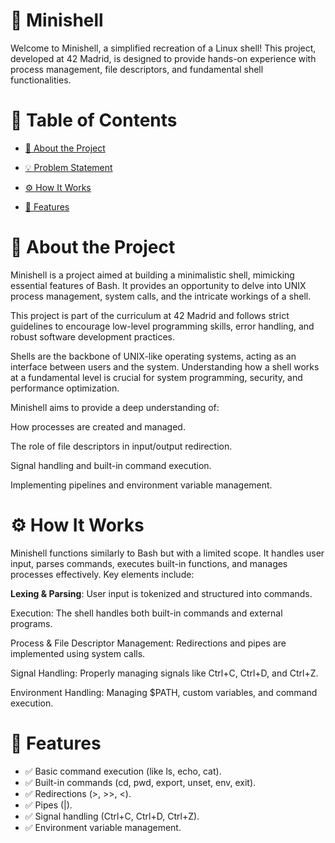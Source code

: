# 🐚 Minishell

Welcome to Minishell, a simplified recreation of a Linux shell! This project, developed at 42 Madrid, is designed to provide hands-on experience with process management, file descriptors, and fundamental shell functionalities.

# 📜 Table of Contents

- [📖 About the Project](#id1)

- [💡 Problem Statement](#id2)

- [⚙️ How It Works](#id3)

- [🚀 Features](#id4)


# 📖 About the Project<a name="id1"></a>

Minishell is a project aimed at building a minimalistic shell, mimicking essential features of Bash. It provides an opportunity to delve into UNIX process management, system calls, and the intricate workings of a shell.

This project is part of the curriculum at 42 Madrid and follows strict guidelines to encourage low-level programming skills, error handling, and robust software development practices.

Shells are the backbone of UNIX-like operating systems, acting as an interface between users and the system. Understanding how a shell works at a fundamental level is crucial for system programming, security, and performance optimization.

Minishell aims to provide a deep understanding of:

How processes are created and managed.

The role of file descriptors in input/output redirection.

Signal handling and built-in command execution.

Implementing pipelines and environment variable management.

# ⚙️ How It Works<a name="id3"></a>

Minishell functions similarly to Bash but with a limited scope. It handles user input, parses commands, executes built-in functions, and manages processes effectively. Key elements include:

**Lexing & Parsing**: User input is tokenized and structured into commands.

Execution: The shell handles both built-in commands and external programs.

Process & File Descriptor Management: Redirections and pipes are implemented using system calls.

Signal Handling: Properly managing signals like Ctrl+C, Ctrl+D, and Ctrl+Z.

Environment Handling: Managing $PATH, custom variables, and command execution.

# 🚀 Features<a name="id4"></a>

- ✅ Basic command execution (like ls, echo, cat).
- ✅ Built-in commands (cd, pwd, export, unset, env, exit).
- ✅ Redirections (>, >>, <).
- ✅ Pipes (|).
- ✅ Signal handling (Ctrl+C, Ctrl+D, Ctrl+Z).
- ✅ Environment variable management.
